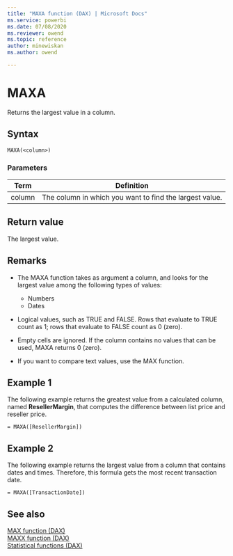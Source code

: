 ```yaml
---
title: "MAXA function (DAX) | Microsoft Docs"
ms.service: powerbi 
ms.date: 07/08/2020
ms.reviewer: owend
ms.topic: reference
author: minewiskan
ms.author: owend

---
```

# MAXA

Returns the largest value in a column.
  
## Syntax  
  
```dax
MAXA(<column>)  
```
  
### Parameters
  
|Term|Definition|  
|--------|--------------|  
|column|The column in which you want to find the largest value.|  
  
## Return value

The largest value.  
  
## Remarks

- The MAXA function takes as argument a column, and looks for the largest value among the following types of values:  
  - Numbers  
  - Dates  
  
- Logical values, such as TRUE and FALSE. Rows that evaluate to TRUE count as 1; rows that evaluate to FALSE count as 0 (zero).  
  
- Empty cells are ignored. If the column contains no values that can be used, MAXA returns 0 (zero).  

- If you want to compare text values, use the MAX function.
  
## Example 1

The following example returns the greatest value from a calculated column, named **ResellerMargin**, that computes the difference between list price and reseller price.  
  
```dax
= MAXA([ResellerMargin])  
```
  
## Example 2

The following example returns the largest value from a column that contains dates and times. Therefore, this formula gets the most recent transaction date.  
  
```dax
= MAXA([TransactionDate])  
```
  
## See also

[MAX function &#40;DAX&#41;](max-function-dax.md)  
[MAXX function &#40;DAX&#41;](maxx-function-dax.md)  
[Statistical functions &#40;DAX&#41;](statistical-functions-dax.md)  
